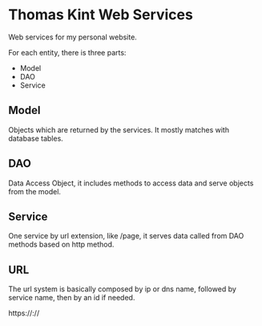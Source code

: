 # Thomas Kint Web Services
Web services for my personal website.

For each entity, there is three parts:
 - Model
 - DAO
 - Service

## Model
Objects which are returned by the services. It mostly matches with database tables.

## DAO
Data Access Object, it includes methods to access data and serve objects from the model.

## Service
One service by url extension, like /page, it serves data called from DAO methods based on http method.

## URL
The url system is basically composed by ip or dns name, followed by service name, then by an id if needed.

https://<hostname>:<port>/<service>/<id>
